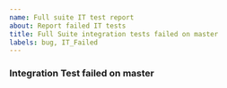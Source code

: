 ```yaml
---
name: Full suite IT test report
about: Report failed IT tests
title: Full Suite integration tests failed on master
labels: bug, IT_Failed
---
```

### Integration Test failed on master
